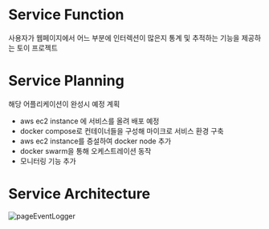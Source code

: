 # Service Function
사용자가 웹페이지에서 어느 부분에 인터렉션이 많은지 통계 및 추적하는 기능을 제공하는 토이 프로젝트

# Service Planning
해당 어플리케이션이 완성시 예정 계획
- aws ec2 instance 에 서비스를 올려 배포 예정
- docker compose로 컨테이너들을 구성해 마이크로 서비스 환경 구축
- aws ec2 instance를 증설하여 docker node 추가
- docker swarm을 통해 오케스트레이션 동작
- 모니터링 기능 추가

# Service Architecture
![pageEventLogger](https://github.com/user-attachments/assets/4d73e92e-a695-469f-885e-041d3dd29590)

  

